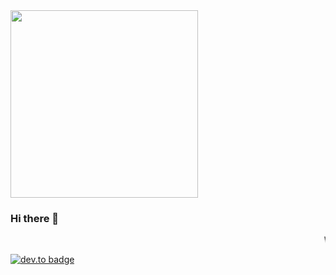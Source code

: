<img src="https://media.giphy.com/media/ZVik7pBtu9dNS/giphy.gif" width="300">



### Hi there 👋


<marquee behavior="scroll" direction="left"> WELCOME </marquee>



[![dev.to badge](https://img.shields.io/badge/linkedin-bandishankar-red)](https://www.linkedin.com/in/bandishankar/)


<!--
**bandishankar/bandishankar** is a ✨ _special_ ✨ repository because its `README.md` (this file) appears on your GitHub profile.

Here are some ideas to get you started:

- 🔭 I’m currently working on ...
- 🌱 I’m currently learning ...
- 👯 I’m looking to collaborate on ...
- 🤔 I’m looking for help with ...
- 💬 Ask me about ...
- 📫 How to reach me: ...
- 😄 Pronouns: ...
- ⚡ Fun fact: ...
-->
